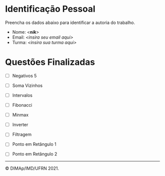 ﻿# Identificação Pessoal

Preencha os dados abaixo para identificar a autoria do trabalho.

- Nome: *\<__nik__>*
- Email: *\<insira seu email aqui>*
- Turma: *\<insira sua turma aqui>*

# Questões Finalizadas

- [ ] Negativos 5
- [ ] Soma Vizinhos
- [ ] Intervalos
- [ ] Fibonacci
- [ ] Minmax
- [ ] Inverter
- [ ] Filtragem
- [ ] Ponto em Retângulo 1
- [ ] Ponto em Retângulo 2


--------
&copy; DIMAp/IMD/UFRN 2021.
